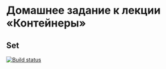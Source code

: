# Домашнее задание к лекции «Контейнеры»
## Set
[![Build status](https://ci.appveyor.com/api/projects/status/6ds567opqmvdvx94?svg=true)](https://ci.appveyor.com/project/irinarinch/set)
